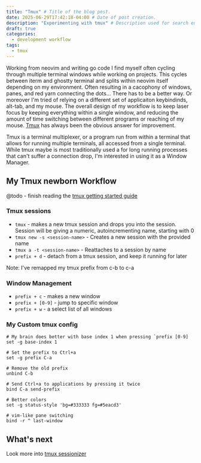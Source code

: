 ```yaml
---
title: "Tmux" # Title of the blog post.
date: 2025-06-29T17:42:18-04:00 # Date of post creation.
description: "Experimenting with tmux" # Description used for search engine.
draft: true
categories:
  - development workflow
tags:
  - tmux
---
```


Working from neovim and writing go code I find myself often cycling through multiple terminal windows while working on projects. This cycles between iterm and ghostty terminal and splits within neovim itself depending on my environment. Often resulting in a cacophony of windows, panes, and red yarn connecting the dots... There has to be a better way. Or moreover I'm tried of relying on a different set of applicaiton keybindinds, alt-tab, and my mouse. The overall design of my workflow is to keep laser focus by keeping everything within a single window, and reducing the amount of time switching between different programs or reaching of my mouse. [Tmux](https://github.com/tmux/tmux) has always been the obvious answer for improvement.

Tmux is a terminal multiplexer, or a program run from within a terminal that allows for running multiple terminals, all accessed from a single terminal. While tmux maybe is most traditionally used a for long running processes that can't suffer a connection drop, I'm interested in using it as a Window Manager.

## My Tmux newborn Workflow

@todo - finish reading the [tmux getting started guide](https://github.com/tmux/tmux/wiki/Getting-Started) 

### Tmux sessions 

- `tmux` - makes a new tmux session and drops you into the session. Session will be giving a numeric, autoincrementing name, starting with 0
- `tmux new -s <session-name>` - Creates a new session with the provided name 
- `tmux a -t <session-name>` - Reattaches to a session by name 
- `prefix + d` - detach from a tmux session, and keep it running for later

Note: I've remapped my tmux prefix from c-b to c-a

### Window Management

- `prefix + c` - makes a new window
- `prefix + [0-9]` - jump to specific window
- `prefix + w` - a select list of all windows

### My Custom tmux config

```
# My brain does better with base index 1 when pressing `prefix [0-9]
set -g base-index 1

# Set the prefix to Ctrl+a
set -g prefix C-a

# Remove the old prefix
unbind C-b

# Send Ctrl+a to applications by pressing it twice
bind C-a send-prefix

# Better colors
set -g status-style 'bg=#333333 fg=#5eacd3'

# vim-like pane switching
bind -r ^ last-window
```

## What's next

Look more into [tmux sessionizer](https://github.com/ThePrimeagen/tmux-sessionizer)
